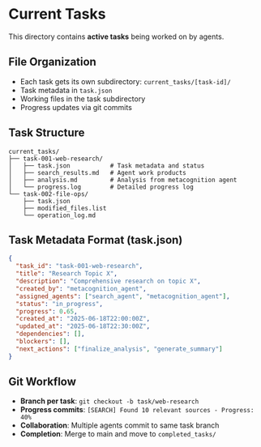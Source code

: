 # Current Tasks

This directory contains **active tasks** being worked on by agents.

## File Organization

- Each task gets its own subdirectory: `current_tasks/[task-id]/`
- Task metadata in `task.json`
- Working files in the task subdirectory
- Progress updates via git commits

## Task Structure

```
current_tasks/
├── task-001-web-research/
│   ├── task.json           # Task metadata and status
│   ├── search_results.md   # Agent work products
│   ├── analysis.md         # Analysis from metacognition agent
│   └── progress.log        # Detailed progress log
└── task-002-file-ops/
    ├── task.json
    ├── modified_files.list
    └── operation_log.md
```

## Task Metadata Format (task.json)

```json
{
  "task_id": "task-001-web-research",
  "title": "Research Topic X",
  "description": "Comprehensive research on topic X",
  "created_by": "metacognition_agent",
  "assigned_agents": ["search_agent", "metacognition_agent"],
  "status": "in_progress",
  "progress": 0.65,
  "created_at": "2025-06-18T22:00:00Z",
  "updated_at": "2025-06-18T22:30:00Z",
  "dependencies": [],
  "blockers": [],
  "next_actions": ["finalize_analysis", "generate_summary"]
}
```

## Git Workflow

- **Branch per task**: `git checkout -b task/web-research`
- **Progress commits**: `[SEARCH] Found 10 relevant sources - Progress: 40%`
- **Collaboration**: Multiple agents commit to same task branch
- **Completion**: Merge to main and move to `completed_tasks/` 
